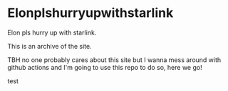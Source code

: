 # Elonplshurryupwithstarlink
Elon pls hurry up with starlink. 

This is an archive of the site. 

TBH no one probably cares about this site but I wanna mess around with github actions and I'm going to use this repo to do so, here we go! 

test
